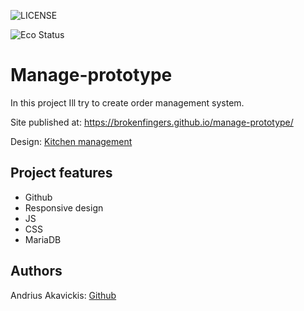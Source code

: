 ![LICENSE](https://img.shields.io/badge/license-MIT-blue.svg?style=flat-square)

![Eco Status](https://img.shields.io/badge/ECO-Friendly-green.svg)

# Manage-prototype

In this project Ill try to create order management system.

Site published at: https://brokenfingers.github.io/manage-prototype/

Design: [Kitchen management](https://www.ucs.lt/en/moduliai/kitchen-display-system-kitchen-order-management/)

## Project features

-   Github
-   Responsive design
-   JS
-   CSS
-   MariaDB 

## Authors

Andrius Akavickis: [Github](https://github.com/brokenfingers)
